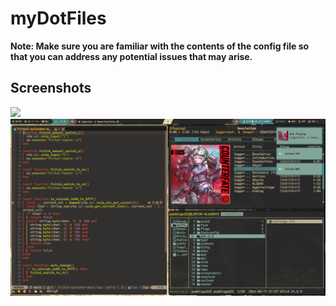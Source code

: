 # myDotFiles  
**Note: Make sure you are familiar with the contents of the config file so that you can address any potential issues that may arise.**  
## Screenshots  
![](./screenshots/240917_22h20m46s_grim.png)  
![](./screenshots/240917_22h05m35s_grim.png)  
